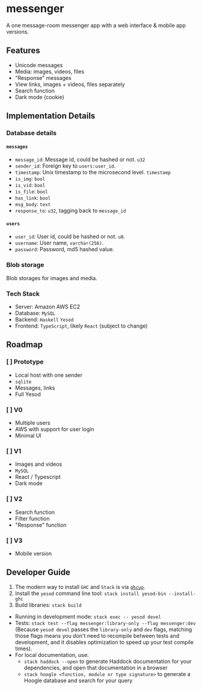# messenger
A one message-room messenger app with a web interface &amp; mobile app versions.

## Features
* Unicode messages
* Media: images, videos, files
* "Response" messages
* View links, images + videos, files separately
* Search function
* Dark mode (cookie)

## Implementation Details

### Database details

#### `messages`
* `message_id`: Message id, could be hashed or not. `u32`
* `sender_id`: Foreign key to `users:user_id`.
* `timestamp`: Unix timestamp to the microsecond level. `timestamp`
* `is_img`: `bool`
* `is_vid`: `bool`
* `is_file`: `bool`
* `has_link`: `bool`
* `msg_body`: `text`
* `response_to`: `u32`, tagging back to `message_id`

#### `users`    
* `user_id`: User id, could be hashed or not. `u8`.
* `username`: User name, `varchar(256)`.
* `password`: Password, md5 hashed value.

### Blob storage
Blob storages for images and media.

### Tech Stack
* Server: Amazon AWS EC2
* Database: `MySQL`
* Backend: `Haskell` `Yesod`
* Frontend: `TypeScript`, likely `React` (subject to change)

## Roadmap
### [ ] Prototype
* Local host with one sender
* `sqlite`
* Messages, links
* Full Yesod

### [ ] V0
* Multiple users
* AWS with support for user login
* Minimal UI

### [ ] V1
* Images and videos
* `MySQL`
* React / Typescript
* Dark mode

### [ ] V2
* Search function
* Filter function
* "Response" function

### [ ] V3
* Mobile version


## Developer Guide
1. The modern way to install `GHC` and `Stack` is via [`ghcup`](https://www.haskell.org/ghcup/).
2. Install the `yesod` command line tool: `stack install yesod-bin --install-ghc`
3. Build libraries: `stack build`

* Running in development mode: `stack exec -- yesod devel`
* Tests: `stack test --flag messenger:library-only --flag messenger:dev ` 
(Because `yesod devel` passes the `library-only` and `dev` flags, matching those flags means you don't need to recompile between tests and development, and it disables optimization to speed up your test compile times).
* For local documentation, use:
	* `stack haddock --open` to generate Haddock documentation for your dependencies, and open that documentation in a browser
	* `stack hoogle <function, module or type signature>` to generate a Hoogle database and search for your query